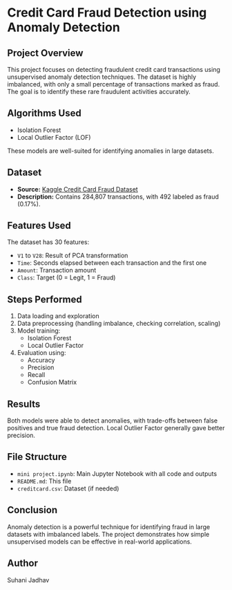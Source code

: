 # Credit Card Fraud Detection using Anomaly Detection

##  Project Overview
This project focuses on detecting fraudulent credit card transactions using unsupervised anomaly detection techniques. The dataset is highly imbalanced, with only a small percentage of transactions marked as fraud. The goal is to identify these rare fraudulent activities accurately.

##  Algorithms Used
- Isolation Forest
- Local Outlier Factor (LOF)

These models are well-suited for identifying anomalies in large datasets.

##  Dataset
- **Source:** [Kaggle Credit Card Fraud Dataset](https://www.kaggle.com/mlg-ulb/creditcardfraud)
- **Description:** Contains 284,807 transactions, with 492 labeled as fraud (0.17%).

##  Features Used
The dataset has 30 features:
- `V1` to `V28`: Result of PCA transformation
- `Time`: Seconds elapsed between each transaction and the first one
- `Amount`: Transaction amount
- `Class`: Target (0 = Legit, 1 = Fraud)

##  Steps Performed
1. Data loading and exploration
2. Data preprocessing (handling imbalance, checking correlation, scaling)
3. Model training:
   - Isolation Forest
   - Local Outlier Factor
4. Evaluation using:
   - Accuracy
   - Precision
   - Recall
   - Confusion Matrix

## Results
Both models were able to detect anomalies, with trade-offs between false positives and true fraud detection. Local Outlier Factor generally gave better precision.

##  File Structure
- `mini project.ipynb`: Main Jupyter Notebook with all code and outputs
- `README.md`: This file
- `creditcard.csv`: Dataset (if needed)

##  Conclusion
Anomaly detection is a powerful technique for identifying fraud in large datasets with imbalanced labels. The project demonstrates how simple unsupervised models can be effective in real-world applications.

##  Author
Suhani Jadhav
